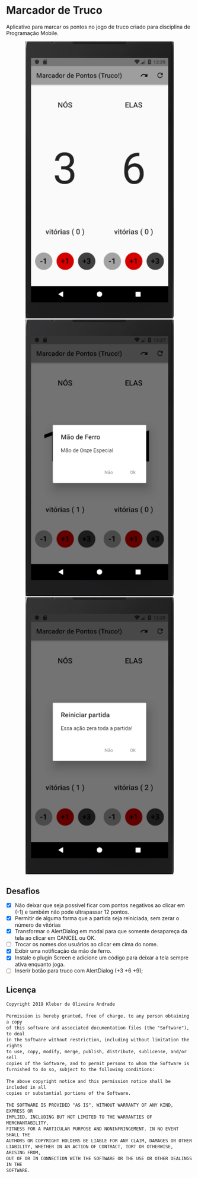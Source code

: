 # Marcador de Truco

Aplicativo para marcar os pontos no jogo de truco criado para disciplina de Programação Mobile.

<p align="center">
    <img src="https://github.com/sclausk/marcador-truco-aulas-flutter/blob/master/images/Prtsc_1.png" width="400"/>
    <img src="https://github.com/sclausk/marcador-truco-aulas-flutter/blob/master/images/Prtsc_2.png" width="400"/>
    <img src="https://github.com/sclausk/marcador-truco-aulas-flutter/blob/master/images/Prtsc_3.png" width="400"/>
</p>

## Desafios

* [x] Não deixar que seja possível ficar com pontos negativos ao clicar em (-1) e também não pode ultrapassar 12 pontos.
* [x] Permitir de alguma forma que a partida seja reiniciada, sem zerar o número de vitórias
* [x] Transformar o AlertDialog em modal para que somente desapareça da tela ao clicar em CANCEL ou OK.
* [ ] Trocar os nomes dos usuários ao clicar em cima do nome.
* [x] Exibir uma notificação da mão de ferro.
* [x] Instale o plugin Screen e adicione um código para deixar a tela sempre ativa enquanto joga.
* [ ] Inserir botão para truco com AlertDialog (+3 +6 +9);

## Licença

    Copyright 2019 Kleber de Oliveira Andrade
    
    Permission is hereby granted, free of charge, to any person obtaining a copy
    of this software and associated documentation files (the "Software"), to deal
    in the Software without restriction, including without limitation the rights
    to use, copy, modify, merge, publish, distribute, sublicense, and/or sell
    copies of the Software, and to permit persons to whom the Software is
    furnished to do so, subject to the following conditions:
    
    The above copyright notice and this permission notice shall be included in all
    copies or substantial portions of the Software.
    
    THE SOFTWARE IS PROVIDED "AS IS", WITHOUT WARRANTY OF ANY KIND, EXPRESS OR
    IMPLIED, INCLUDING BUT NOT LIMITED TO THE WARRANTIES OF MERCHANTABILITY,
    FITNESS FOR A PARTICULAR PURPOSE AND NONINFRINGEMENT. IN NO EVENT SHALL THE
    AUTHORS OR COPYRIGHT HOLDERS BE LIABLE FOR ANY CLAIM, DAMAGES OR OTHER
    LIABILITY, WHETHER IN AN ACTION OF CONTRACT, TORT OR OTHERWISE, ARISING FROM,
    OUT OF OR IN CONNECTION WITH THE SOFTWARE OR THE USE OR OTHER DEALINGS IN THE
    SOFTWARE.
